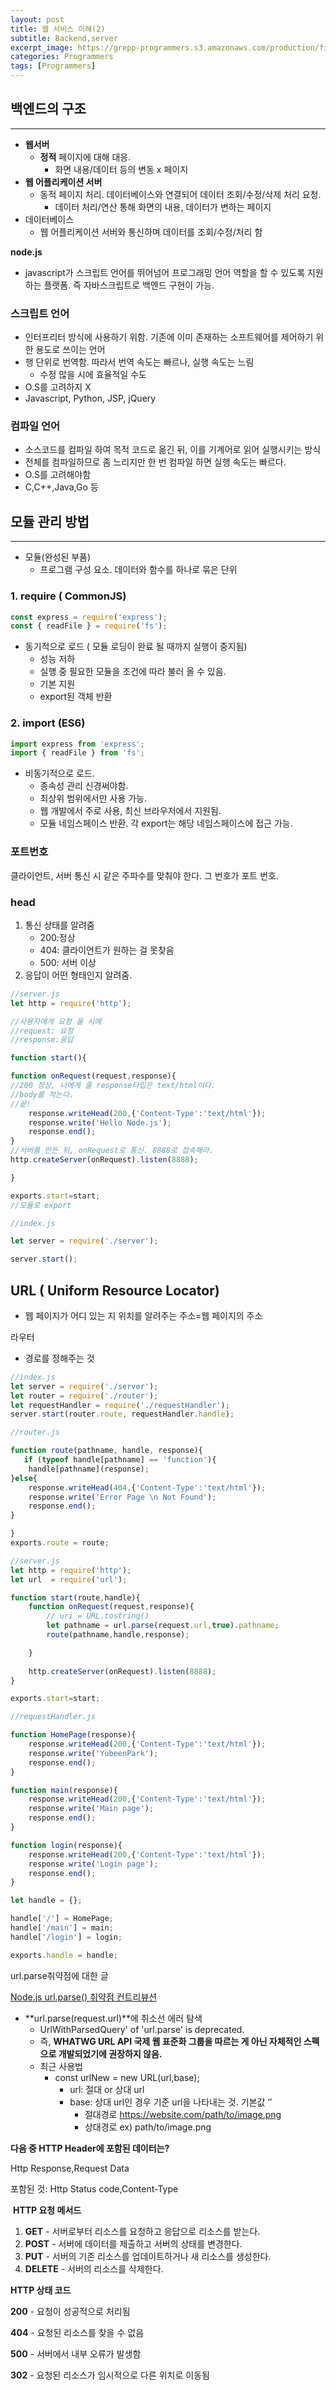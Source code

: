 ```yaml
---
layout: post
title: 웹 서비스 이해(2)
subtitle: Backend,server
excerpt_image: https://grepp-programmers.s3.amazonaws.com/production/file_resource/6737/Dev_Thumnail_Web_Full_Stack_4th.png
categories: Programmers
tags: [Programmers]
---
```


## 백엔드의 구조

---

- **웹서버**
    - **정적** 페이지에 대해 대응.
        - 화면 내용/데이터 등의 변동 x 페이지
- **웹 어플리케이션 서버**
    - 동적 페이지 처리. 데이터베이스와 연결되어 데이터 조회/수정/삭제 처리 요청.
        - 데이터 처리/연산 통해 화면의 내용, 데이터가 변하는 페이지
- 데이터베이스
    - 웹 어플리케이션 서버와 통신하며 데이터를 조회/수정/처리 함

**node.js**

- javascript가 스크립트 언어를 뛰어넘어 프로그래밍 언어 역할을 할 수 있도록 지원하는 플랫폼. 즉 자바스크립트로 백엔드 구현이 가능.

### 스크립트 언어

- 인터프리터 방식에 사용하기 위함. 기존에 이미 존재하는 소프트웨어를 제어하기 위한 용도로 쓰이는 언어
- 행 단위로 번역함. 따라서 번역 속도는 빠르나, 실행 속도는 느림
    - 수정 많을 시에 효율적일 수도
- O.S를 고려하지 X
- Javascript, Python, JSP, jQuery

### 컴파일 언어

- 소스코드를 컴파일 하여 목적 코드로 옮긴 뒤, 이를 기계어로 읽어 실행시키는 방식
- 전체를 컴파일하므로 좀 느리지만 한 번 컴파일 하면 실행 속도는 빠르다.
- O.S를 고려해야함
- C,C++,Java,Go 등

## 모듈 관리 방법

---

- 모듈(완성된 부품)
    - 프로그램 구성 요소. 데이터와 함수를 하나로 묶은 단위

### 1. require ( CommonJS)

```jsx
const express = require('express');
const { readFile } = require('fs');
```

- 동기적으로 로드 ( 모듈 로딩이 완료 될 때까지 실행이 중지됨)
    - 성능 저하
    - 실행 중 필요한 모듈을 조건에 따라 불러 올 수 있음.
    - 기본 지원
    - export된 객체 반환

### 2. import (ES6)

```jsx
import express from 'express';
import { readFile } from 'fs';
```

- 비동기적으로 로드.
    - 종속성 관리 신경써야함.
    - 최상위 범위에서만 사용 가능.
    - 웹 개발에서 주로 사용, 최신 브라우저에서 지원됨.
    - 모듈 네임스페이스 반환. 각 export는 해당 네임스페이스에 접근 가능.

### 포트번호

클라이언트, 서버 통신 시 같은 주파수를 맞춰야 한다. 그 번호가 포트 번호. 

### head

1. 통신 상태를 알려줌
    - 200:정상
    - 404: 클라이언트가 원하는 걸 못찾음
    - 500: 서버 이상
2. 응답이 어떤 형태인지 알려줌.


```jsx
//server.js
let http = require('http');

//사용자에게 요청 올 시에
//request: 요청
//response:응답

function start(){

function onRequest(request,response){
//200 정상, 너에게 줄 response타입은 text/html이다.
//body를 적는다. 
//끝! 
    response.writeHead(200,{'Content-Type':'text/html'});
    response.write('Hello Node.js');
    response.end();
}
//서버를 만든 뒤, onRequest로 통신. 8888로 접속해라. 
http.createServer(onRequest).listen(8888);

}

exports.start=start;
//모듈로 export
```

```jsx
//index.js

let server = require('./server');

server.start();
```

## URL ( Uniform Resource Locator)

- 웹 페이지가 어디 있는 지 위치를 알려주는 주소=웹 페이지의 주소

라우터

- 경로를 정해주는 것

```jsx
//index.js
let server = require('./server');
let router = require('./router');
let requestHandler = require('./requestHandler');
server.start(router.route, requestHandler.handle);
```

```jsx
//router.js

function route(pathname, handle, response){
   if (typeof handle[pathname] == 'function'){
    handle[pathname](response);
}else{
    response.writeHead(404,{'Content-Type':'text/html'});
    response.write('Error Page \n Not Found');
    response.end();
}

}
exports.route = route;
```

```jsx
//server.js
let http = require('http');
let url  = require('url');

function start(route,handle){
    function onRequest(request,response){
        // uri = URL.tostring()
        let pathname = url.parse(request.url,true).pathname;
        route(pathname,handle,response);

    }
    
    http.createServer(onRequest).listen(8888);  
}

exports.start=start;
```

```jsx
//requestHandler.js

function HomePage(response){
    response.writeHead(200,{'Content-Type':'text/html'});
    response.write('YubeenPark');
    response.end();
}

function main(response){
    response.writeHead(200,{'Content-Type':'text/html'});
    response.write('Main page');
    response.end();
}

function login(response){
    response.writeHead(200,{'Content-Type':'text/html'});
    response.write('Login page');
    response.end();
}

let handle = {};

handle['/'] = HomePage;
handle['/main'] = main;
handle['/login'] = login;

exports.handle = handle;
```

url.parse취약점에 대한 글

[Node.js url.parse() 취약점 컨트리뷰션](https://toss.tech/article/nodejs-security-contribution)

- **url.parse(request.url)**에 취소선 에러 탐색
    - UrlWithParsedQuery' of 'url.parse' is deprecated.
    - 즉, **WHATWG URL API 국제 웹 표준화 그룹을 따르는 게 아닌 자체적인 스펙으로 개발되었기에 권장하지 않음.**
    - 최근 사용법
        - const urlNew = new URL(url,base);
            - url: 절대 or 상대 url
            - base: 상대 url인 경우 기준 url을 나타내는 것. 기본값 ‘’
                - 절대경로  https://website.com/path/to/image.png
                - 상대경로 ex) path/to/image.png


**다음 중 HTTP Header에 포함된 데이터는?**

Http Response,Request Data

포함된 것: Http Status code,Content-Type

 **HTTP 요청 메서드**

1. **GET** - 서버로부터 리소스를 요청하고 응답으로 리소스를 받는다.
2. **POST** - 서버에 데이터를 제출하고 서버의 상태를 변경한다.
3. **PUT** - 서버의 기존 리소스를 업데이트하거나 새 리소스를 생성한다.
4. **DELETE** - 서버의 리소스를 삭제한다.

**HTTP 상태 코드**

**200** - 요청이 성공적으로 처리됨

**404** - 요청된 리소스를 찾을 수 없음

**500** - 서버에서 내부 오류가 발생함

**302** - 요청된 리소스가 임시적으로 다른 위치로 이동됨